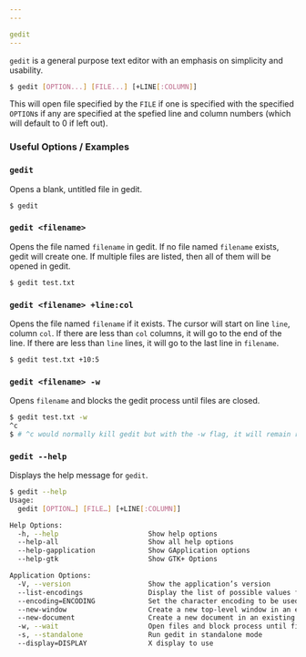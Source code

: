 ```yaml
---
---

gedit
---
```

`gedit` is a general purpose text editor with an emphasis on simplicity and usability.

~~~ bash
$ gedit [OPTION...] [FILE...] [+LINE[:COLUMN]]
~~~

This will open file specified by the `FILE` if one is specified with the specified `OPTION`s if any are specified at the spefied line and column numbers (which will default to 0 if left out).

<!--more-->

### Useful Options / Examples

### `gedit`

Opens a blank, untitled file in gedit.

~~~ bash
$ gedit
~~~

### `gedit <filename>`

Opens the file named `filename` in gedit. If no file named `filename` exists, gedit will create one. If multiple files are listed, then all of them will be opened in gedit.

~~~ bash
$ gedit test.txt
~~~

### `gedit <filename> +line:col`

Opens the file named `filename` if it exists. The cursor will start on line `line`, column `col`. If there are less than `col` columns, it will go to the end of the line. If there are less than `line` lines, it will go to the last line in `filename`.

~~~ bash
$ gedit test.txt +10:5
~~~

### `gedit <filename> -w`

Opens `filename` and blocks the gedit process until files are closed.

~~~ bash
$ gedit test.txt -w
^c
$ # ^c would normally kill gedit but with the -w flag, it will remain running.
~~~

### `gedit --help`

Displays the help message for `gedit`.

~~~ bash
$ gedit --help 
Usage:
  gedit [OPTION…] [FILE…] [+LINE[:COLUMN]]

Help Options:
  -h, --help                      Show help options
  --help-all                      Show all help options
  --help-gapplication             Show GApplication options
  --help-gtk                      Show GTK+ Options

Application Options:
  -V, --version                   Show the application’s version
  --list-encodings                Display the list of possible values for the encoding option
  --encoding=ENCODING             Set the character encoding to be used to open the files listed on the command line
  --new-window                    Create a new top-level window in an existing instance of gedit
  --new-document                  Create a new document in an existing instance of gedit
  -w, --wait                      Open files and block process until files are closed
  -s, --standalone                Run gedit in standalone mode
  --display=DISPLAY               X display to use
~~~

